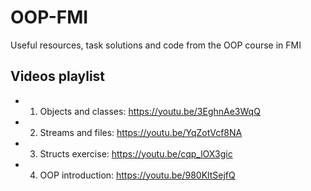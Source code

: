 # OOP-FMI
Useful resources, task solutions and code from the OOP course in FMI

## Videos playlist
- 01. Objects and classes: https://youtu.be/3EghnAe3WqQ
- 02. Streams and files: https://youtu.be/YqZotVcf8NA
- 03. Structs exercise: https://youtu.be/cqp_lOX3gic
- 04. OOP introduction: https://youtu.be/980KltSejfQ
